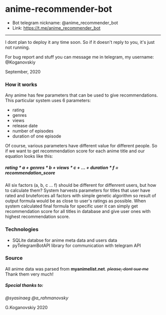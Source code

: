 # anime-recommender-bot
- Bot telegram nickname: @anime_recommender_bot
- Link: https://t.me/anime_recommender_bot
---
I dont plan to deploy it any time soon. So if it doesn't reply to you, it's just not running.

For bug report and stuff you can message me in telegram, my username: @Koganovskiy

September, 2020

### How it works
Any anime has few parameters that can be used to give recommendations.
This particular system uses 6 parameters:
- rating
- genres
- views
- release date
- number of episodes
- duration of one episode 

Of course, various parameters have different value for different people. So if we want to get recommendation score for each anime title and our equation looks like this:
##### rating * a + genres * b + views * c + ... + duration * f = recommendation_score
All six factors (a, b, c ... f) should be different for diffenrent users, but how to calculate them? 
System harvests parameters for titles that user have rated and bruteforces all factors with simple genetic algorithm so result of output formula would be as close to user's ratings as possible.
When system calculated final formula for specific user it can simply get recommendation score for all titles in database and give user ones with highest recommendation score.

### Technologies
- SQLite databse for anime meta data and users data
- pyTelegramBotAPI library for communication with telegram API

### Source
All anime data was parsed from <b>myanimelist.net</b>. <i><strike>please, dont sue me</strike></i> Thank them very much!

##### Special thanks to:
<i>@syasinaeg
@a_rahmanovsky</i>

G.Koganovskiy 2020
